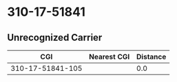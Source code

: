 # 310-17-51841
## Unrecognized Carrier


| CGI | Nearest CGI | Distance |
|-----|-------------|----------|
| 310-17-51841-105 |  | 0.0 |
